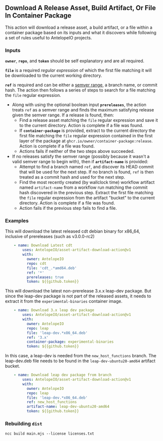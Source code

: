 ## Download A Release Asset, Build Artifact, Or File In Container Package

This action will download a release asset, a build artifact, or a file within a container package based on its inputs and what it discovers while following a set of rules useful to AntelopeIO projects.

### Inputs
**`owner`**, **`repo`**, and **`token`** should be self explanatory and are all required.

**`file`** is a required _regular expression_ of which the first file matching it will be downloaded to the current working directory.

**`ref`** is required and can be either a [semver range](https://github.com/npm/node-semver), a branch name, or commit hash. The action then follows a series of steps to search for a file matching the `file` regular expression.

* Along with using the optional boolean input **`prereleases`**, the action treats `ref` as a semver range and finds the maximum satisfying release given the semver range. If a release is found, then:
  * Find a release asset matching the `file` regular expression and save it to the current directory. Action is complete if a file was found.
  * If **`container-package`** is provided, extract to the current directory the first file matching the `file` regular expression contained in the first layer of the package at `ghcr.io/owner/container-package:release`. Action is complete if a file was found.
  * Actions fails if neither of the two steps above succeeded.
* If no releases satisfy the semver range (possibly because it wasn't a valid semver range to begin with), then if **`artifact-name`** is provided:
  * Attempt to find a branch named `ref`, and discover its HEAD commit that will be used for the next step. If no branch is found, `ref` is then treated as a commit hash and used for the next step.
  * Find the most recently created (by wallclock time) workflow artifact named `artifact-name` from a workflow run matching the commit hash discovered in the previous step. Extract the first file matching the `file` regular expression from the artifact "bucket" to the current directory. Action is complete if a file was found.
  * Action fails if the previous step fails to find a file.

### Examples
This will download the latest released cdt debian binary for x86_64, inclusive of prereleases (such as v3.0.0-rc2)
```yaml
    - name: Download Latest cdt
        uses: AntelopeIO/asset-artifact-download-action@v1
        with:
          owner: AntelopeIO
          repo: cdt
          file: 'cdt_.*amd64.deb'
          ref: '*'
          prereleases: true
          token: ${{github.token}}
```

This will download the latest non-prerelease 3.x.x leap-dev package. But since the leap-dev package is not part of the released assets, it needs to extract it from the `experimental-binaries` container image.
```yaml
    - name: Download 3.x leap dev package
        uses: AntelopeIO/asset-artifact-download-action@v1
        with:
          owner: AntelopeIO
          repo: leap
          file: 'leap-dev.*x86_64.deb'
          ref: '3.x'
          container-package: experimental-binaries
          token: ${{github.token}}
```

In this case, a leap-dev is needed from the `new_host_functions` branch. The leap-dev.deb file needs to be found in the `leap-dev-ubuntu20-amd64` artifact bucket.
```yaml
    - name: Download leap dev package from branch
        uses: AntelopeIO/asset-artifact-download-action@v1
        with:
          owner: AntelopeIO
          repo: leap
          file: 'leap-dev.*x86_64.deb'
          ref: new_host_functions
          artifact-name: leap-dev-ubuntu20-amd64
          token: ${{github.token}}
```

### Rebuilding `dist`
```
ncc build main.mjs --license licenses.txt
```
